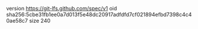 version https://git-lfs.github.com/spec/v1
oid sha256:5cbe31fb1ee0a7d013f5e48dc20917adfdfd7cf021894efbd7398c4c40ae58c7
size 240
